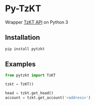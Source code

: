 # Py-TzKT

Wrapper [TzKT API](https://api.tzkt.io/) on Python 3

## Installation

```bash
pip install pytzkt
```

## Examples
```python
from pytzkt import TzKT

tzkt = TzKT()

head = tzkt.get_head()
account = tzkt.get_account('<address>')
```